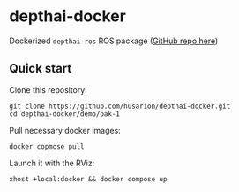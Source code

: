 # depthai-docker

Dockerized `depthai-ros` ROS package ([GitHub repo here](https://github.com/luxonis/depthai-ros))

## Quick start

Clone this repository:
```
git clone https://github.com/husarion/depthai-docker.git
cd depthai-docker/demo/oak-1
```

Pull necessary docker images:
```
docker copmose pull
```

Launch it with the RViz:
```
xhost +local:docker && docker compose up
```
